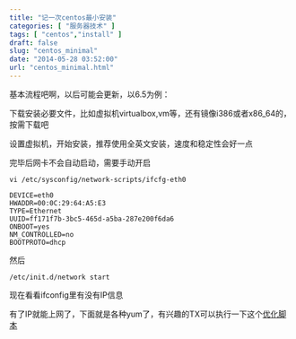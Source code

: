 ```yaml
---
title: "记一次centos最小安装"
categories: [ "服务器技术" ]
tags: [ "centos","install" ]
draft: false
slug: "centos_minimal"
date: "2014-05-28 03:52:00"
url: "centos_minimal.html"
---
```


基本流程吧啊，以后可能会更新，以6.5为例：

下载安装必要文件，比如虚拟机virtualbox,vm等，还有镜像i386或者x86_64的，按需下载吧

设置虚拟机，开始安装，推荐使用全英文安装，速度和稳定性会好一点

完毕后网卡不会自动启动，需要手动开启

    vi /etc/sysconfig/network-scripts/ifcfg-eth0
    
    DEVICE=eth0
    HWADDR=00:0C:29:64:A5:E3
    TYPE=Ethernet
    UUID=ff171f7b-3bc5-465d-a5ba-287e200f6da6
    ONBOOT=yes
    NM_CONTROLLED=no
    BOOTPROTO=dhcp
    
然后

    /etc/init.d/network start
    
现在看看ifconfig里有没有IP信息

有了IP就能上网了，下面就是各种yum了，有兴趣的TX可以执行一下这个[优化脚本][1]


  [1]: https://blog.phpgao.com/centos_optimize.html
